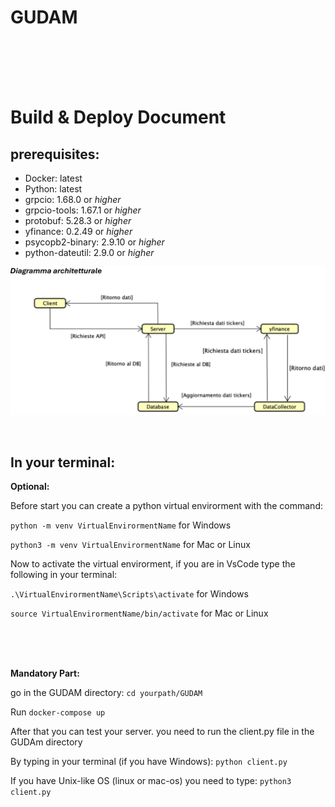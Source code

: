 # GUDAM

<br>

<br>

<br>

<br>

# Build & Deploy Document

## prerequisites:

* Docker: latest
* Python: latest 
* grpcio: 1.68.0 or *higher*
* grpcio-tools: 1.67.1 or *higher*
* protobuf: 5.28.3 or *higher*
* yfinance: 0.2.49 or *higher*
* psycopb2-binary: 2.9.10 or *higher*
* python-dateutil: 2.9.0 or *higher*

![Architettura microservizi](architecture.png)      



<br>

## In your terminal:


**Optional:**

Before start you can create a python virtual envirorment with the command:

`python -m venv VirtualEnvirormentName` for Windows

`python3 -m venv VirtualEnvirormentName` for Mac or Linux

Now to activate the virtual envirorment, if you are in VsCode type the following in your terminal:

`.\VirtualEnvirormentName\Scripts\activate` for Windows

`source VirtualEnvirormentName/bin/activate` for Mac or Linux




<br>
<br>
<br>


**Mandatory Part:**

go in the GUDAM directory:
`cd yourpath/GUDAM`

Run
`docker-compose up`

After that you can test your server.
you need to run the client.py file in the GUDAm directory

By typing in your terminal (if you have Windows): `python client.py`

If you have Unix-like OS (linux or mac-os) you need to type: `python3 client.py`

